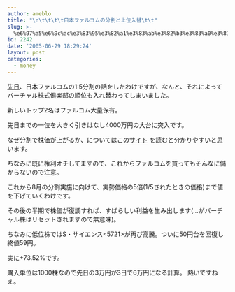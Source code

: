 ```yaml
---
author: ameblo
title: "\n\t\t\t\t日本ファルコムの分割と上位入替\t\t"
slug: >-
  %e6%97%a5%e6%9c%ac%e3%83%95%e3%82%a1%e3%83%ab%e3%82%b3%e3%83%a0%e3%81%ae%e5%88%86%e5%89%b2%e3%81%a8%e4%b8%8a%e4%bd%8d%e5%85%a5%e6%9b%bf
id: 2242
date: '2005-06-29 18:29:24'
layout: post
categories:
  - money
---
```


[先日](http://akihiko.ameblo.jp/entry-a130d77e0379f035ffdb25258641bd73.html)、日本ファルコムの1:5分割の話をしたわけですが、なんと、それによってバーチャル株式倶楽部の順位も入れ替わってしまいました。

新しいトップ2名はファルコム大量保有。

先日までの一位を大きく引きはなし4000万円の大台に突入です。

なぜ分割で株価が上がるか、については[このサイト](http://www2.odn.ne.jp/~has02380/newpage2.htm#bunkatunihon) を読むと分かりやすいと思います。

ちなみに既に権利オチしてますので、これからファルコムを買ってもそんなに儲からないので注意。

これから8月の分割実施に向けて、実勢価格の5倍(1/5されたときの価格)まで値を下げていくわけです。

その後の半期で株価が復調すれば、すばらしい利益を生み出します(…がバーチャル株はリセットされますので無意味)。

ちなみに低位株ではS・サイエンス<5721>が再び高騰。ついに50円台を回復し終値59円。

実に+73.52%です。

購入単位は1000株なので先日の3万円が3日で6万円になる計算。 熱いですねえ。
